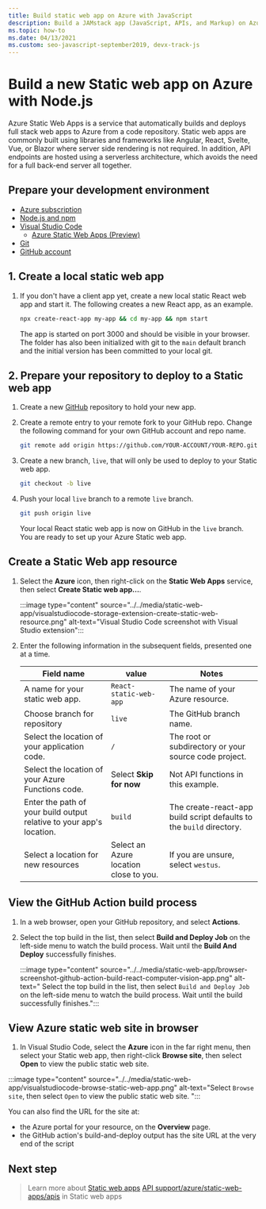 ```yaml
---
title: Build static web app on Azure with JavaScript
description: Build a JAMstack app (JavaScript, APIs, and Markup) on Azure
ms.topic: how-to
ms.date: 04/13/2021
ms.custom: seo-javascript-september2019, devx-track-js
---
```


# Build a new Static web app on Azure with Node.js

Azure Static Web Apps is a service that automatically builds and deploys full stack web apps to Azure from a code repository. Static web apps are commonly built using libraries and frameworks like Angular, React, Svelte, Vue, or Blazor where server side rendering is not required. In addition, API endpoints are hosted using a serverless architecture, which avoids the need for a full back-end server all together.

## Prepare your development environment

* [Azure subscription](https://azure.microsoft.com/free/)
* [Node.js and npm](https://nodejs.org/en/download)
* [Visual Studio Code](https://code.visualstudio.com/)
    * [Azure Static Web Apps (Preview)](https://marketplace.visualstudio.com/items?itemName=ms-azuretools.vscode-azurestaticwebapps)
* [Git](https://git-scm.com/downloads) 
* [GitHub account](https://github.com/join)

## 1. Create a local static web app

1. If you don't have a client app yet, create a new local static React web app and start it. The following creates a new React app, as an example. 

    ```bash
    npx create-react-app my-app && cd my-app && npm start
    ```
    
    The app is started on port 3000 and should be visible in your browser. The folder has also been initialized with git to the `main` default branch and the initial version has been committed to your local git. 

## 2. Prepare your repository to deploy to a Static web app

1. Create a new [GitHub](https://github.com/new) repository to hold your new app. 

1. Create a remote entry to your remote fork to your GitHub repo. Change the following command for your own GitHub account and repo name.

    ```bash
    git remote add origin https://github.com/YOUR-ACCOUNT/YOUR-REPO.git
    ```

1. Create a new branch, `live`, that will only be used to deploy to your Static web app.

    ```bash
    git checkout -b live
    ```

1. Push your local `live` branch to a remote `live` branch.

    ```bash
    git push origin live
    ```

    Your local React static web app is now on GitHub in the `live` branch. You are ready to set up your Azure Static web app.

## Create a Static Web app resource

1. Select the **Azure** icon, then right-click on the **Static Web Apps** service, then select **Create Static web app...**. 

    :::image type="content" source="../../media/static-web-app/visualstudiocode-storage-extension-create-static-web-resource.png" alt-text="Visual Studio Code screenshot with Visual Studio extension":::

1. Enter the following information in the subsequent fields, presented one at a time. 

    |Field name| value|Notes|
    |--|--|--|
    |A name for your static web app.|`React-static-web-app`|The name of your Azure resource.|
    |Choose branch for repository|`live`|The GitHub branch name.|
    |Select the location of your application code.|`/`|The root or subdirectory or your source code project.|
    |Select the location of your Azure Functions code.|Select **Skip for now**|Not API functions in this example.|
    |Enter the path of your build output relative to your app's location.|`build`|The create-react-app build script defaults to the `build` directory.|
    |Select a location for new resources|Select an Azure location close to you.|If you are unsure, select `westus`.|

## View the GitHub Action build process

1. In a web browser, open your GitHub repository, and select **Actions**. 

1. Select the top build in the list, then select **Build and Deploy Job** on the left-side menu to watch the build process. Wait until the **Build And Deploy** successfully finishes.

    :::image type="content" source="../../media/static-web-app/browser-screenshot-github-action-build-react-computer-vision-app.png" alt-text=" Select the top build in the list, then select `Build and Deploy Job` on the left-side menu to watch the build process. Wait until the build successfully finishes.":::

## View Azure static web site in browser

1. In Visual Studio Code, select the **Azure** icon in the far right menu, then select your Static web app, then right-click **Browse site**, then select **Open** to view the public static web site. 

:::image type="content" source="../../media/static-web-app/visualstudiocode-browse-static-web-app.png" alt-text="Select `Browse site`, then select `Open` to view the public static web site. ":::

You can also find the URL for the site at:
* the Azure portal for your resource, on the **Overview** page.
* the GitHub action's build-and-deploy output has the site URL at the very end of the script 

## Next step

> Learn more about [Static web apps](/azure/static-web-apps/)
> [API support/azure/static-web-apps/apis]() in Static web apps
